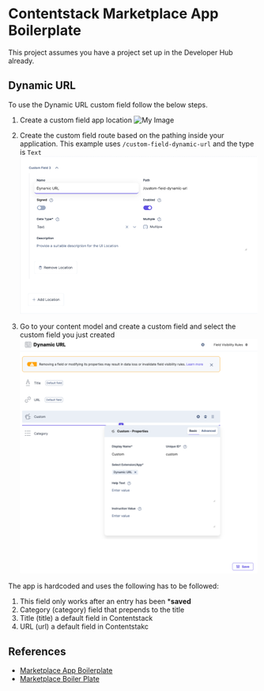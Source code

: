 
#  Contentstack Marketplace App Boilerplate

  This project assumes you have a project set up in the Developer Hub already.

##  Dynamic URL

To use the Dynamic URL custom field follow the below steps. 
1. Create a custom field app location
   ![My Image](public/dynamicurl/app-location.png)

2. Create the custom field route based on the pathing inside your application. This example uses `/custom-field-dynamic-url` and the type is `Text`
![My Image](public/dynamicurl/custom_field.png)

3. Go to your content model and create a custom field and select the custom field you just created
![My Image](public/dynamicurl/content_model.png)

The app is hardcoded and uses the following has to be followed:
1. This field only works after an entry has been ***saved**
5. Category (category) field that prepends to the title
6. Title (title) a default field in Contentstack
7.  URL (url) a default field in Contentstakc



##  References

- [Marketplace App Boilerplate](https://www.contentstack.com/docs/developers/developer-hub/marketplace-app-boilerplate/)
- [Marketplace Boiler Plate](https://github.com/contentstack/marketplace-app-boilerplate)